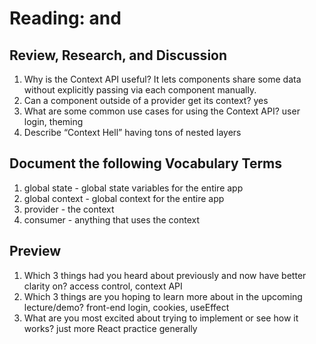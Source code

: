 # Reading: <Login /> and <Auth />

## Review, Research, and Discussion
1. Why is the Context API useful?
  It lets components share some data without explicitly passing via each component manually. 
1. Can a component outside of a provider get its context?
  yes
1. What are some common use cases for using the Context API?
  user login, theming
1. Describe “Context Hell”
  having tons of nested layers

## Document the following Vocabulary Terms
1. global state - global state variables for the entire app
1. global context - global context for the entire app
1. provider - the context
1. consumer - anything that uses the context

## Preview
1. Which 3 things had you heard about previously and now have better clarity on?
access control, context API
1. Which 3 things are you hoping to learn more about in the upcoming lecture/demo?
front-end login, cookies, useEffect
1. What are you most excited about trying to implement or see how it works?
just more React practice generally